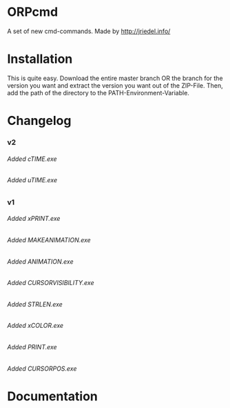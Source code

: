 # ORPcmd

A set of new cmd-commands.
Made by http://jriedel.info/

# Installation

This is quite easy. Download the entire master branch OR the branch for the version you want
and extract the version you want out of the ZIP-File. Then, add the path of 
the directory to the PATH-Environment-Variable.

# Changelog

### v2
###### Added cTIME.exe
###### Added uTIME.exe
### v1
###### Added xPRINT.exe
###### Added MAKEANIMATION.exe
###### Added ANIMATION.exe
###### Added CURSORVISIBILITY.exe
###### Added STRLEN.exe
###### Added xCOLOR.exe
###### Added PRINT.exe
###### Added CURSORPOS.exe

# Documentation